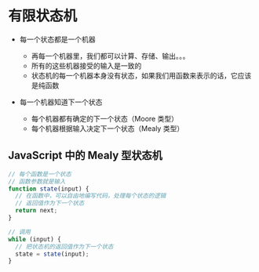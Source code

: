 # 有限状态机

- 每一个状态都是一个机器

  - 再每一个机器里，我们都可以计算、存储、输出。。。
  - 所有的这些机器接受的输入是一致的
  - 状态机的每一个机器本身没有状态，如果我们用函数来表示的话，它应该是纯函数

- 每一个机器知道下一个状态

  - 每个机器都有确定的下一个状态（Moore 类型）
  - 每个机器根据输入决定下一个状态（Mealy 类型）

## JavaScript 中的 Mealy 型状态机

```javascript
// 每个函数是一个状态
// 函数参数就是输入
function state(input) {
  // 在函数中，可以自由地编写代码，处理每个状态的逻辑
  // 返回值作为下一个状态
  return next;
}

// 调用
while (input) {
  // 把状态机的返回值作为下一个状态
  state = state(input);
}
```
